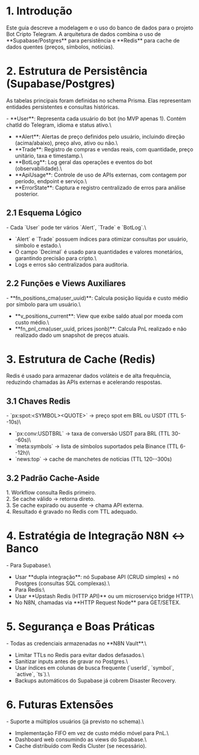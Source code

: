 # 1. Introdução

Este guia descreve a modelagem e o uso do banco de dados para o projeto
Bot Cripto Telegram. A arquitetura de dados combina o uso de
\*\*Supabase/Postgres\*\* para persistência e \*\*Redis\*\* para cache
de dados quentes (preços, símbolos, notícias).

# 2. Estrutura de Persistência (Supabase/Postgres)

As tabelas principais foram definidas no schema Prisma. Elas representam
entidades persistentes e consultas históricas.

\- \*\*User\*\*: Representa cada usuário do bot (no MVP apenas 1).
Contém chatId do Telegram, idioma e status ativo.\
- \*\*Alert\*\*: Alertas de preço definidos pelo usuário, incluindo
direção (acima/abaixo), preço alvo, ativo ou não.\
- \*\*Trade\*\*: Registro de compras e vendas reais, com quantidade,
preço unitário, taxa e timestamp.\
- \*\*BotLog\*\*: Log geral das operações e eventos do bot
(observabilidade).\
- \*\*ApiUsage\*\*: Controle de uso de APIs externas, com contagem por
período, endpoint e serviço.\
- \*\*ErrorState\*\*: Captura e registro centralizado de erros para
análise posterior.

## 2.1 Esquema Lógico

\- Cada \`User\` pode ter vários \`Alert\`, \`Trade\` e \`BotLog\`.\
- \`Alert\` e \`Trade\` possuem índices para otimizar consultas por
usuário, símbolo e estado.\
- O campo \`Decimal\` é usado para quantidades e valores monetários,
garantindo precisão para cripto.\
- Logs e erros são centralizados para auditoria.

## 2.2 Funções e Views Auxiliares

\- \*\*fn_positions_cma(user_uuid)\*\*: Calcula posição líquida e custo
médio por símbolo para um usuário.\
- \*\*v_positions_current\*\*: View que exibe saldo atual por moeda com
custo médio.\
- \*\*fn_pnl_cma(user_uuid, prices jsonb)\*\*: Calcula PnL realizado e
não realizado dado um snapshot de preços atuais.

# 3. Estrutura de Cache (Redis)

Redis é usado para armazenar dados voláteis e de alta frequência,
reduzindo chamadas às APIs externas e acelerando respostas.

## 3.1 Chaves Redis

\- \`px:spot:\<SYMBOL\>\<QUOTE\>\` → preço spot em BRL ou USDT (TTL
5--10s)\
- \`px:conv:USDTBRL\` → taxa de conversão USDT para BRL (TTL 30--60s)\
- \`meta:symbols\` → lista de símbolos suportados pela Binance (TTL
6--12h)\
- \`news:top\` → cache de manchetes de notícias (TTL 120--300s)

## 3.2 Padrão Cache-Aside

1\. Workflow consulta Redis primeiro.\
2. Se cache válido → retorna direto.\
3. Se cache expirado ou ausente → chama API externa.\
4. Resultado é gravado no Redis com TTL adequado.

# 4. Estratégia de Integração N8N ↔ Banco

\- Para Supabase:\
- Usar \*\*dupla integração\*\*: nó Supabase API (CRUD simples) + nó
Postgres (consultas SQL complexas).\
- Para Redis:\
- Usar \*\*Upstash Redis (HTTP API)\*\* ou um microserviço bridge HTTP.\
- No N8N, chamadas via \*\*HTTP Request Node\*\* para GET/SETEX.

# 5. Segurança e Boas Práticas

\- Todas as credenciais armazenadas no \*\*N8N Vault\*\*.\
- Limitar TTLs no Redis para evitar dados defasados.\
- Sanitizar inputs antes de gravar no Postgres.\
- Usar índices em colunas de busca frequente (\`userId\`, \`symbol\`,
\`active\`, \`ts\`).\
- Backups automáticos do Supabase já cobrem Disaster Recovery.

# 6. Futuras Extensões

\- Suporte a múltiplos usuários (já previsto no schema).\
- Implementação FIFO em vez de custo médio móvel para PnL.\
- Dashboard web consumindo as views do Supabase.\
- Cache distribuído com Redis Cluster (se necessário).
